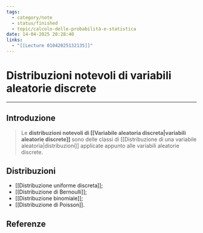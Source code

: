 ```yaml
---
tags:
  - category/note
  - status/finished
  - topic/calcolo-delle-probabilità-e-statistica
date: 14-04-2025 20:28:40
links:
  - "[[Lecture 01042025132135]]"
---
```

# Distribuzioni notevoli di variabili aleatorie discrete
---
## Introduzione
> Le **distribuzioni notevoli di [[Variabile aleatoria discreta|variabili aleatorie discrete]]** sono delle classi di [[Distribuzione di una variabile aleatoria|distribuzioni]] applicate appunto alle variabili aleatorie discrete.

## Distribuzioni
- [[Distribuzione uniforme discreta]];
- [[Distribuzione di Bernoulli]];
- [[Distribuzione binomiale]];
- [[Distribuzione di Poisson]].

## Referenze